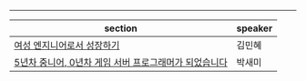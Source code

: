 
---
| section | speaker |
|--------|----------|
|  [여성 엔지니어로서 성장하기](section2.md) | 김민혜 |
|  [5년차 중니어, 0년차 게임 서버 프로그래머가 되었습니다](section3.md) | 박새미 |
